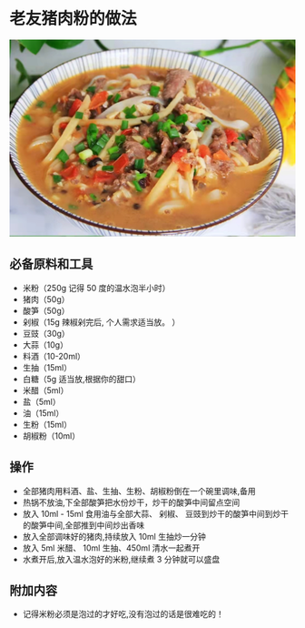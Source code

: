 # 老友猪肉粉的做法

![示例菜成品](老友猪肉粉.jpg)

## 必备原料和工具

- 米粉（250g 记得 50 度的温水泡半小时）
- 猪肉（50g）
- 酸笋（50g）
- 剁椒（15g 辣椒剁完后, 个人需求适当放。 ）
- 豆豉（30g）
- 大蒜（10g）
- 料酒（10-20ml）
- 生抽（15ml）
- 白糖（5g 适当放,根据你的甜口）
- 米醋（5ml）
- 盐（5ml）
- 油（15ml）
- 生粉（15ml）
- 胡椒粉（10ml）

## 操作

- 全部猪肉用料酒、盐、生抽、生粉、胡椒粉倒在一个碗里调味,备用
- 热锅不放油,下全部酸笋把水份炒干，炒干的酸笋中间留点空间
- 放入 10ml - 15ml 食用油与全部大蒜、 剁椒、 豆豉到炒干的酸笋中间到炒干的酸笋中间,全部推到中间炒出香味
- 放入全部调味好的猪肉,持续放入 10ml 生抽炒一分钟
- 放入 5ml 米醋、 10ml 生抽、450ml 清水一起煮开
- 水煮开后,放入温水泡好的米粉,继续煮 3 分钟就可以盛盘

## 附加内容

- 记得米粉必须是泡过的才好吃,没有泡过的话是很难吃的！
